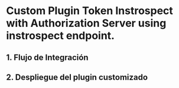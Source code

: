# Custom Plugin Token Instrospect with Authorization Server using instrospect endpoint.

## 1. Flujo de Integración



## 2. Despliegue del plugin customizado


